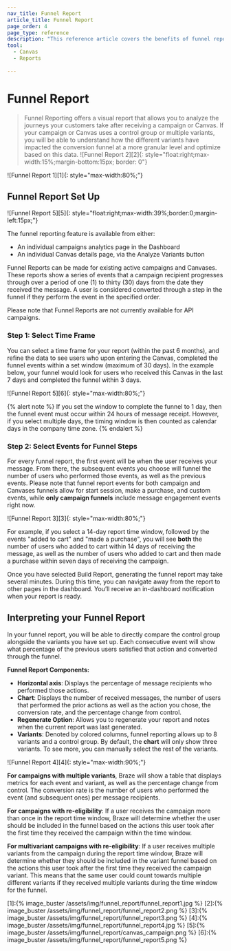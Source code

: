```yaml
---
nav_title: Funnel Report
article_title: Funnel Report
page_order: 4
page_type: reference
description: "This reference article covers the benefits of funnel reports, how to set them up, as well as how to interpret your report."
tool:
  - Canvas
  - Reports
  
---
```


# Funnel Report 

> Funnel Reporting offers a visual report that allows you to analyze the journeys your customers take after receiving a campaign or Canvas. If your campaign or Canvas uses a control group or multiple variants, you will be able to understand how the different variants have impacted the conversion funnel at a more granular level and optimize based on this data. ![Funnel Report 2][2]{: style="float:right;max-width:15%;margin-bottom:15px; border: 0"}

![Funnel Report 1][1]{: style="max-width:80%;"}

## Funnel Report Set Up
![Funnel Report 5][5]{: style="float:right;max-width:39%;border:0;margin-left:15px;"}

The funnel reporting feature is available from either:
- An individual campaigns analytics page in the Dashboard
- An individual Canvas details page, via the Analyze Variants button 

Funnel Reports can be made for existing active campaigns and Canvases. These reports show a series of events that a campaign recipient progresses through over a period of one (1) to thirty (30) days from the date they received the message. A user is considered converted through a step in the funnel if they perform the event in the specified order.

Please note that Funnel Reports are not currently available for API campaigns.

### Step 1: Select Time Frame

You can select a time frame for your report (within the past 6 months), and refine the data to see users who upon entering the Canvas, completed the funnel events within a set window (maximum of 30 days). In the example below, your funnel would look for users who received this Canvas in the last 7 days and completed the funnel within 3 days. 

![Funnel Report 5][6]{: style="max-width:80%;"}

{% alert note %}
If you set the window to complete the funnel to 1 day, then the funnel event must occur within 24 hours of message receipt. However, if you select multiple days, the timing window is then counted as calendar days in the company time zone.
{% endalert %}

### Step 2: Select Events for Funnel Steps

For every funnel report, the first event will be when the user receives your message. From there, the subsequent events you choose will funnel the number of users who performed those events, as well as the previous events. Please note that funnel report events for both campaign and Canvases funnels allow for start session, make a purchase, and custom events, while __only campaign funnels__ include message engagement events right now.

![Funnel Report 3][3]{: style="max-width:80%;"}

For example, if you select a 14-day report time window, followed by the events "added to cart" and "made a purchase", you will see __both__ the number of users who added to cart within 14 days of receiving the message, as well as the number of users who added to cart and then made a purchase within seven days of receiving the campaign. 

Once you have selected Build Report, generating the funnel report may take several minutes. During this time, you can navigate away from the report to other pages in the dashboard. You’ll receive an in-dashboard notification when your report is ready.

## Interpreting your Funnel Report

In your funnel report, you will be able to directly compare the control group alongside the variants you have set up. Each consecutive event will show what percentage of the previous users satisfied that action and converted through the funnel. 

__Funnel Report Components:__
- __Horizontal axis__: Displays the percentage of message recipients who performed those actions. 
- __Chart__: Displays the number of received messages, the number of users that performed the prior actions as well as the action you chose, the conversion rate, and the percentage change from control.
- __Regenerate Option__: Allows you to regenerate your report and notes when the current report was last generated. 
- __Variants__: Denoted by colored columns, funnel reporting allows up to 8 variants and a control group. By default, the __chart__ will only show three variants. To see more, you can manually select the rest of the variants.

![Funnel Report 4][4]{: style="max-width:90%;"}

__For campaigns with multiple variants__, Braze will show a table that displays metrics for each event and variant, as well as the percentage change from control. The conversion rate is the number of users who performed the event (and subsequent ones) per message recipients.

__For campaigns with re-eligibility__: If a user receives the campaign more than once in the report time window, Braze will determine whether the user should be included in the funnel based on the actions this user took after the first time they received the campaign within the time window.

__For multivariant campaigns with re-eligibility__: If a user receives multiple variants from the campaign during the report time window, Braze will determine whether they should be included in the variant funnel based on the actions this user took after the first time they received the campaign variant. This means that the same user could count towards multiple different variants if they received multiple variants during the time window for the funnel.

[1]:{% image_buster /assets/img/funnel_report/funnel_report1.jpg %}
[2]:{% image_buster /assets/img/funnel_report/funnel_report2.png %}
[3]:{% image_buster /assets/img/funnel_report/funnel_report3.png %}
[4]:{% image_buster /assets/img/funnel_report/funnel_report4.jpg %}
[5]:{% image_buster /assets/img/funnel_report/canvas_campaign.png %}
[6]:{% image_buster /assets/img/funnel_report/funnel_report5.png %}
